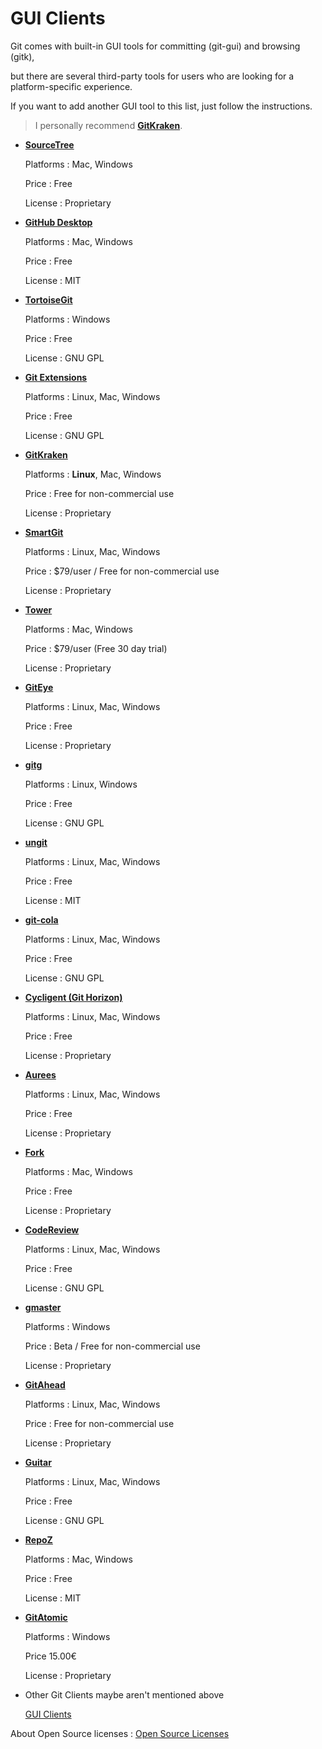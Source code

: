 # **GUI Clients**


Git comes with built-in GUI tools for committing (git-gui) and browsing (gitk), 

but there are several third-party tools for users who are looking for a platform-specific experience.

If you want to add another GUI tool to this list, just follow the instructions.


> I personally recommend [**GitKraken**](https://www.gitkraken.com/).


- [**SourceTree**](https://www.sourcetreeapp.com/)

    Platforms : Mac, Windows

    Price : Free

    License : Proprietary


  
- [**GitHub Desktop**](https://desktop.github.com/)

    Platforms : Mac, Windows

    Price : Free

    License : MIT


 
- [**TortoiseGit**](https://tortoisegit.org/)

    Platforms : Windows

    Price : Free

    License : GNU GPL


    
- [**Git Extensions**](https://gitextensions.github.io/)

    Platforms : Linux, Mac, Windows

    Price : Free

    License : GNU GPL


    
- [**GitKraken**](https://www.gitkraken.com/)

    Platforms : **Linux**, Mac, Windows

    Price : Free for non-commercial use

    License : Proprietary


    
- [**SmartGit**](https://www.syntevo.com/smartgit/)

    Platforms : Linux, Mac, Windows

    Price : $79/user / Free for non-commercial use

    License : Proprietary

    
- [**Tower**](https://www.git-tower.com/mac)

    Platforms : Mac, Windows

    Price : $79/user (Free 30 day trial)

    License : Proprietary

    
- [**GitEye**](https://www.collab.net/downloads/giteye)

    Platforms : Linux, Mac, Windows

    Price : Free

    License : Proprietary

    
- [**gitg**](https://wiki.gnome.org/Apps/Gitg)

    Platforms : Linux, Windows

    Price : Free

    License : GNU GPL

    
- [**ungit**](#)

    Platforms : Linux, Mac, Windows

    Price : Free

    License : MIT

    
- [**git-cola**](https://git-cola.github.io/)

    Platforms : Linux, Mac, Windows

    Price : Free

    License : GNU GPL

    
- [**Cycligent (Git Horizon)**](https://www.cycligent.com/git-tool)

    Platforms : Linux, Mac, Windows

    Price : Free

    License : Proprietary

    
- [**Aurees**](https://aurees.com/)

    Platforms : Linux, Mac, Windows

    Price : Free

    License : Proprietary

    
- [**Fork**](https://git-fork.com/)

    Platforms : Mac, Windows

    Price : Free

    License : Proprietary

    
- [**CodeReview**](#)

    Platforms : Linux, Mac, Windows

    Price : Free

    License : GNU GPL

    
- [**gmaster**](#)

    Platforms : Windows

    Price : Beta / Free for non-commercial use

    License : Proprietary

    
- [**GitAhead**](https://gitahead.github.io/gitahead.com/)

    Platforms : Linux, Mac, Windows

    Price : Free for non-commercial use

    License : Proprietary

    
- [**Guitar**](#)

    Platforms : Linux, Mac, Windows

    Price : Free

    License : GNU GPL

    
- [**RepoZ**](#)

    Platforms : Mac, Windows

    Price : Free

    License : MIT

    
- [**GitAtomic**](https://gitatomic.bitbucket.io/)

    Platforms : Windows

    Price  15.00€

    License : Proprietary

- Other Git Clients maybe aren't mentioned above 

    [GUI Clients](https://git-scm.com/download/gui/linux)


About Open Source licenses : [Open Source Licenses](https://opensource.org/licenses)
